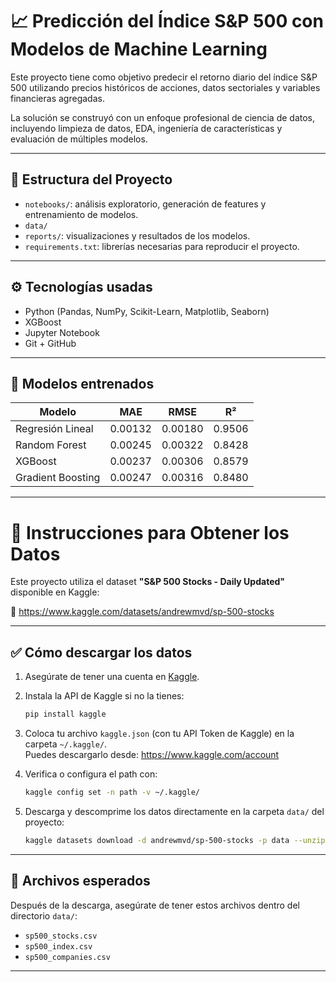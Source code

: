 # 📈 Predicción del Índice S&P 500 con Modelos de Machine Learning

Este proyecto tiene como objetivo predecir el retorno diario del índice S&P 500 utilizando precios históricos de acciones, datos sectoriales y variables financieras agregadas. 

La solución se construyó con un enfoque profesional de ciencia de datos, incluyendo limpieza de datos, EDA, ingeniería de características y evaluación de múltiples modelos.

---

## 📁 Estructura del Proyecto

- `notebooks/`: análisis exploratorio, generación de features y entrenamiento de modelos.
- `data/`
- `reports/`: visualizaciones y resultados de los modelos.
- `requirements.txt`: librerías necesarias para reproducir el proyecto.

---

## ⚙️ Tecnologías usadas

- Python (Pandas, NumPy, Scikit-Learn, Matplotlib, Seaborn)
- XGBoost
- Jupyter Notebook
- Git + GitHub

---

## 🧪 Modelos entrenados

| Modelo              | MAE     | RMSE    | R²     |
|---------------------|---------|---------|--------|
| Regresión Lineal    | 0.00132 | 0.00180 | 0.9506 |
| Random Forest       | 0.00245 | 0.00322 | 0.8428 |
| XGBoost             | 0.00237 | 0.00306 | 0.8579 |
| Gradient Boosting   | 0.00247 | 0.00316 | 0.8480 |

---
# 📂 Instrucciones para Obtener los Datos

Este proyecto utiliza el dataset **"S&P 500 Stocks - Daily Updated"** disponible en Kaggle:

🔗 https://www.kaggle.com/datasets/andrewmvd/sp-500-stocks

---

## ✅ Cómo descargar los datos

1. Asegúrate de tener una cuenta en [Kaggle](https://www.kaggle.com/).
2. Instala la API de Kaggle si no la tienes:
   ```bash
   pip install kaggle
   ```
3. Coloca tu archivo `kaggle.json` (con tu API Token de Kaggle) en la carpeta `~/.kaggle/`.  
   Puedes descargarlo desde: https://www.kaggle.com/account

4. Verifica o configura el path con:
   ```bash
   kaggle config set -n path -v ~/.kaggle/
   ```

5. Descarga y descomprime los datos directamente en la carpeta `data/` del proyecto:
   ```bash
   kaggle datasets download -d andrewmvd/sp-500-stocks -p data --unzip
   ```

---

## 📄 Archivos esperados

Después de la descarga, asegúrate de tener estos archivos dentro del directorio `data/`:

- `sp500_stocks.csv`
- `sp500_index.csv`
- `sp500_companies.csv`

---
